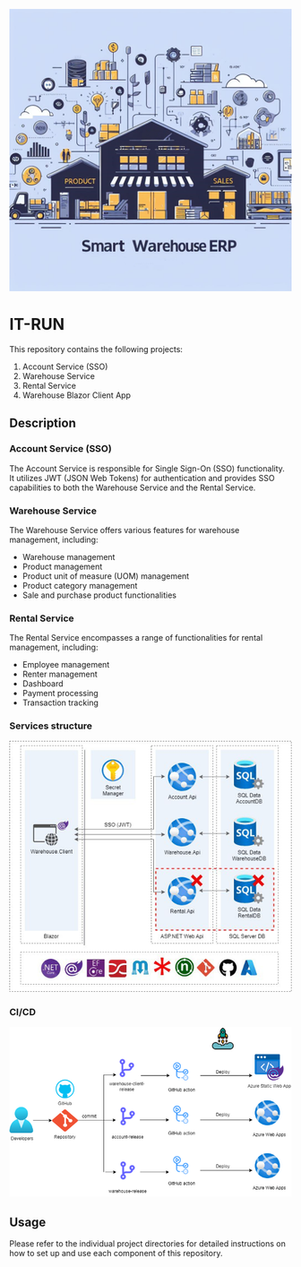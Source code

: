 ![Alt text](photo_2023-10-23_08-39-59.jpg)

# IT-RUN
This repository contains the following projects:

1. Account Service (SSO)
2. Warehouse Service
3. Rental Service
4. Warehouse Blazor Client App

## Description

### Account Service (SSO)

The Account Service is responsible for Single Sign-On (SSO) functionality. It utilizes JWT (JSON Web Tokens) for authentication and provides SSO capabilities to both the Warehouse Service and the Rental Service.

### Warehouse Service

The Warehouse Service offers various features for warehouse management, including:

- Warehouse management
- Product management
- Product unit of measure (UOM) management
- Product category management
- Sale and purchase product functionalities

### Rental Service

The Rental Service encompasses a range of functionalities for rental management, including:

- Employee management
- Renter management
- Dashboard
- Payment processing
- Transaction tracking


### Services structure
![Alt text](photo_2023-10-24_01-40-43.jpg)

### CI/CD
![Alt text](CICD.png)

## Usage

Please refer to the individual project directories for detailed instructions on how to set up and use each component of this repository.

